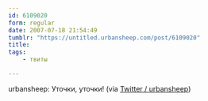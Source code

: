 ```yaml
---
id: 6109020
form: regular
date: 2007-07-18 21:54:49
tumblr: "https://untitled.urbansheep.com/post/6109020"
title:
tags:
    - твиты

---
```


<p>urbansheep: Уточки, уточки! (via <a href="http://twitter.com/urbansheep/statuses/156177742">Twitter / urbansheep</a>)</p>


